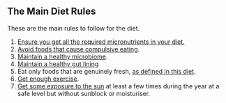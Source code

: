 ## The Main Diet Rules

These are the main rules to follow for the diet. 

1. [Ensure you get all the required micronutrients in your diet.][micronutrients]
1. [Avoid foods that cause compulsive eating][compulsive].
1. [Maintain a healthy microbiome][microbiome].
1. [Maintain a healthy gut lining][gut]
1. Eat only foods that are genuinely fresh, [as defined in this diet][fresh_rules].
1. [Get enough exercise][exercise].
1. [Get some exposure to the sun][sun] at least a few times during the year at a safe level but without sunblock or moisturiser.

[micronutrients]: #micronutrients
[compulsive]: #compulsive
[microbiome]: #microbiome
[fresh_rules]: #fresh_rules
[exercise]: #exercise
[sun]: #sun 
[gut]: #gut
